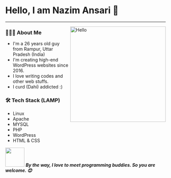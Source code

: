 # Hello, I am Nazim Ansari 🤩
---
<img align="right" alt="Hello" src="https://i.giphy.com/media/Cmr1OMJ2FN0B2/giphy.webp" width="300">

<h3> 👨🏻‍💻 About Me </h3>

- I'm a 26 years old guy from Rampur, Uttar Pradesh (India)
- I'm creating high-end WordPress websites since 2016.
- I love writing codes and other web stuffs.
- I curd (Dahi) addicted :)

<h3>🛠 Tech Stack (LAMP)</h3>

- Linux
- Apache
- MYSQL
- PHP
- WordPress
- HTML & CSS

<img src="https://media.giphy.com/media/LnQjpWaON8nhr21vNW/giphy.gif" width="60"> <em><b>By the way, I love to meet programming buddies. So you are welcome. 😊</em>
